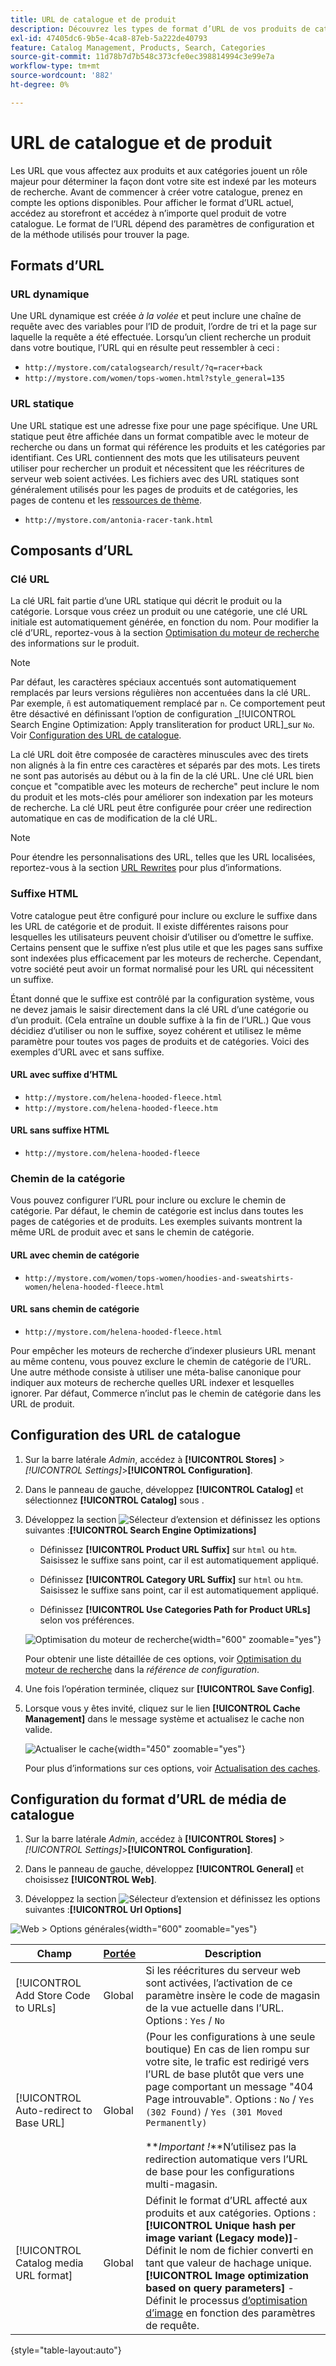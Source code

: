 ```yaml
---
title: URL de catalogue et de produit
description: Découvrez les types de format d’URL de vos produits de catalogue et comment les configurer.
exl-id: 47405dc6-9b5e-4ca8-87eb-5a222de40793
feature: Catalog Management, Products, Search, Categories
source-git-commit: 11d78b7d7b548c373cfe0ec398814994c3e99e7a
workflow-type: tm+mt
source-wordcount: '882'
ht-degree: 0%

---
```


# URL de catalogue et de produit

Les URL que vous affectez aux produits et aux catégories jouent un rôle majeur pour déterminer la façon dont votre site est indexé par les moteurs de recherche. Avant de commencer à créer votre catalogue, prenez en compte les options disponibles. Pour afficher le format d’URL actuel, accédez au storefront et accédez à n’importe quel produit de votre catalogue. Le format de l’URL dépend des paramètres de configuration et de la méthode utilisés pour trouver la page.

## Formats d’URL

### URL dynamique

Une URL dynamique est créée _à la volée_ et peut inclure une chaîne de requête avec des variables pour l’ID de produit, l’ordre de tri et la page sur laquelle la requête a été effectuée. Lorsqu’un client recherche un produit dans votre boutique, l’URL qui en résulte peut ressembler à ceci :

- `http://mystore.com/catalogsearch/result/?q=racer+back`
- `http://mystore.com/women/tops-women.html?style_general=135`

### URL statique

Une URL statique est une adresse fixe pour une page spécifique. Une URL statique peut être affichée dans un format compatible avec le moteur de recherche ou dans un format qui référence les produits et les catégories par identifiant. Ces URL contiennent des mots que les utilisateurs peuvent utiliser pour rechercher un produit et nécessitent que les réécritures de serveur web soient activées. Les fichiers avec des URL statiques sont généralement utilisés pour les pages de produits et de catégories, les pages de contenu et les [ressources de thème](../content-design/theme-assets.md).

- `http://mystore.com/antonia-racer-tank.html`

## Composants d’URL

### Clé URL

La clé URL fait partie d’une URL statique qui décrit le produit ou la catégorie. Lorsque vous créez un produit ou une catégorie, une clé URL initiale est automatiquement générée, en fonction du nom. Pour modifier la clé d’URL, reportez-vous à la section [Optimisation du moteur de recherche](product-search-engine-optimization.md) des informations sur le produit.

>[!NOTE]
>
>Par défaut, les caractères spéciaux accentués sont automatiquement remplacés par leurs versions régulières non accentuées dans la clé URL. Par exemple, `ñ` est automatiquement remplacé par `n`. Ce comportement peut être désactivé en définissant l’option de configuration _[!UICONTROL Search Engine Optimization: Apply transliteration for product URL]_sur `No`. Voir [Configuration des URL de catalogue](#configure-catalog-urls).

La clé URL doit être composée de caractères minuscules avec des tirets non alignés à la fin entre ces caractères et séparés par des mots. Les tirets ne sont pas autorisés au début ou à la fin de la clé URL. Une clé URL bien conçue et &quot;compatible avec les moteurs de recherche&quot; peut inclure le nom du produit et les mots-clés pour améliorer son indexation par les moteurs de recherche. La clé URL peut être configurée pour créer une redirection automatique en cas de modification de la clé URL.

>[!NOTE]
>
>Pour étendre les personnalisations des URL, telles que les URL localisées, reportez-vous à la section [URL Rewrites](../merchandising-promotions/url-rewrite.md) pour plus d’informations.

### Suffixe HTML

Votre catalogue peut être configuré pour inclure ou exclure le suffixe dans les URL de catégorie et de produit. Il existe différentes raisons pour lesquelles les utilisateurs peuvent choisir d’utiliser ou d’omettre le suffixe. Certains pensent que le suffixe n’est plus utile et que les pages sans suffixe sont indexées plus efficacement par les moteurs de recherche. Cependant, votre société peut avoir un format normalisé pour les URL qui nécessitent un suffixe.

Étant donné que le suffixe est contrôlé par la configuration système, vous ne devez jamais le saisir directement dans la clé URL d’une catégorie ou d’un produit. (Cela entraîne un double suffixe à la fin de l’URL.) Que vous décidiez d’utiliser ou non le suffixe, soyez cohérent et utilisez le même paramètre pour toutes vos pages de produits et de catégories. Voici des exemples d’URL avec et sans suffixe.

#### URL avec suffixe d’HTML

- `http://mystore.com/helena-hooded-fleece.html`
- `http://mystore.com/helena-hooded-fleece.htm`

#### URL sans suffixe HTML

- `http://mystore.com/helena-hooded-fleece`

### Chemin de la catégorie

Vous pouvez configurer l’URL pour inclure ou exclure le chemin de catégorie. Par défaut, le chemin de catégorie est inclus dans toutes les pages de catégories et de produits. Les exemples suivants montrent la même URL de produit avec et sans le chemin de catégorie.

#### URL avec chemin de catégorie

- `http://mystore.com/women/tops-women/hoodies-and-sweatshirts-women/helena-hooded-fleece.html`

#### URL sans chemin de catégorie

- `http://mystore.com/helena-hooded-fleece.html`

Pour empêcher les moteurs de recherche d’indexer plusieurs URL menant au même contenu, vous pouvez exclure le chemin de catégorie de l’URL. Une autre méthode consiste à utiliser une méta-balise canonique pour indiquer aux moteurs de recherche quelles URL indexer et lesquelles ignorer. Par défaut, Commerce n’inclut pas le chemin de catégorie dans les URL de produit.

## Configuration des URL de catalogue

1. Sur la barre latérale _Admin_, accédez à **[!UICONTROL Stores]** > _[!UICONTROL Settings]_>**[!UICONTROL Configuration]**.

1. Dans le panneau de gauche, développez **[!UICONTROL Catalog]** et sélectionnez **[!UICONTROL Catalog]** sous .

1. Développez la section ![Sélecteur d’extension](../assets/icon-display-expand.png) et définissez les options suivantes :**[!UICONTROL Search Engine Optimizations]**

   - Définissez **[!UICONTROL Product URL Suffix]** sur `html` ou `htm`. Saisissez le suffixe sans point, car il est automatiquement appliqué.

   - Définissez **[!UICONTROL Category URL Suffix]** sur `html` ou `htm`. Saisissez le suffixe sans point, car il est automatiquement appliqué.

   - Définissez **[!UICONTROL Use Categories Path for Product URLs]** selon vos préférences.

   ![Optimisation du moteur de recherche](../configuration-reference/catalog/assets/catalog-search-engine-optimization.png){width="600" zoomable="yes"}

   Pour obtenir une liste détaillée de ces options, voir [Optimisation du moteur de recherche](../configuration-reference/catalog/catalog.md#search-engine-optimization) dans la _référence de configuration_.

1. Une fois l’opération terminée, cliquez sur **[!UICONTROL Save Config]**.

1. Lorsque vous y êtes invité, cliquez sur le lien **[!UICONTROL Cache Management]** dans le message système et actualisez le cache non valide.

   ![Actualiser le cache](./assets/msg-cache-management.png){width="450" zoomable="yes"}

   Pour plus d’informations sur ces options, voir [Actualisation des caches](../systems/cache-management.md#refresh-specific-caches).

## Configuration du format d’URL de média de catalogue

1. Sur la barre latérale _Admin_, accédez à **[!UICONTROL Stores]** > _[!UICONTROL Settings]_>**[!UICONTROL Configuration]**.

1. Dans le panneau de gauche, développez **[!UICONTROL General]** et choisissez **[!UICONTROL Web]**.

1. Développez la section ![Sélecteur d’extension](../assets/icon-display-expand.png) et définissez les options suivantes :**[!UICONTROL Url Options]**

![Web > Options générales](../configuration-reference/general/assets/web-url-options.png){width="600" zoomable="yes"}

| Champ | [Portée](../getting-started/websites-stores-views.md#scope-settings) | Description |
|--- |--- |--- |
| [!UICONTROL Add Store Code to URLs] | Global | Si les réécritures du serveur web sont activées, l’activation de ce paramètre insère le code de magasin de la vue actuelle dans l’URL. Options : `Yes` / `No` |
| [!UICONTROL Auto-redirect to Base URL] | Global | (Pour les configurations à une seule boutique) En cas de lien rompu sur votre site, le trafic est redirigé vers l’URL de base plutôt que vers une page comportant un message &quot;404 Page introuvable&quot;. Options : `No` / `Yes (302 Found)` / `Yes (301 Moved Permanently)` <br /><br />**_Important !_**N’utilisez pas la redirection automatique vers l’URL de base pour les configurations multi-magasin. |
| [!UICONTROL Catalog media URL format] | Global | Définit le format d’URL affecté aux produits et aux catégories. Options : <br />**[!UICONTROL Unique hash per image variant (Legacy mode)]**- Définit le nom de fichier converti en tant que valeur de hachage unique.<br />**[!UICONTROL Image optimization based on query parameters]** - Définit le processus [d’optimisation d’image](../content-design/media-gallery-image-optimization.md) en fonction des paramètres de requête. |

{style="table-layout:auto"}
